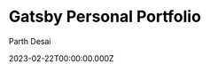 ---
title: Gatsby Personal Portfolio
github: https://github.com/pycoder2000/portfolio-v4
demo: https://parthdesai.vercel.app/
author: Parth Desai
author_link: https://github.com/pycoder2000
date: 2023-02-22T00:00:00.000Z
description: Personal portfolio website template built with Gatsby
ssg:
  - Gatsby
css: null
cms: null
category:
  - Portfolio
draft: false
publish_date: '2022-05-31T12:19:08Z'
update_date: '2022-07-17T06:56:56Z'
github_star: 7
github_fork: 2
---